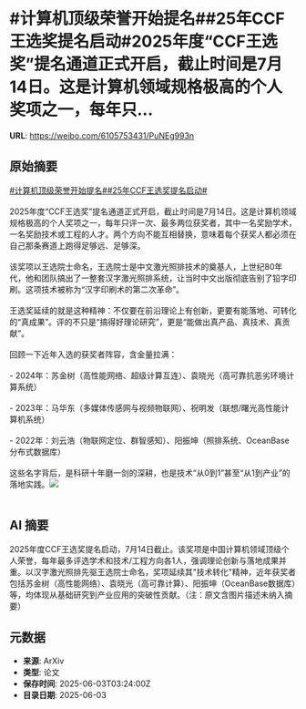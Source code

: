 # #计算机顶级荣誉开始提名##25年CCF王选奖提名启动#2025年度“CCF王选奖”提名通道正式开启，截止时间是7月14日。这是计算机领域规格极高的个人奖项之一，每年只...

**URL**: https://weibo.com/6105753431/PuNEg993n

## 原始摘要

<a href="https://m.weibo.cn/search?containerid=231522type%3D1%26t%3D10%26q%3D%23%E8%AE%A1%E7%AE%97%E6%9C%BA%E9%A1%B6%E7%BA%A7%E8%8D%A3%E8%AA%89%E5%BC%80%E5%A7%8B%E6%8F%90%E5%90%8D%23&amp;extparam=%23%E8%AE%A1%E7%AE%97%E6%9C%BA%E9%A1%B6%E7%BA%A7%E8%8D%A3%E8%AA%89%E5%BC%80%E5%A7%8B%E6%8F%90%E5%90%8D%23" data-hide=""><span class="surl-text">#计算机顶级荣誉开始提名#</span></a><a href="https://m.weibo.cn/search?containerid=231522type%3D1%26t%3D10%26q%3D%2325%E5%B9%B4CCF%E7%8E%8B%E9%80%89%E5%A5%96%E6%8F%90%E5%90%8D%E5%90%AF%E5%8A%A8%23&amp;extparam=%2325%E5%B9%B4CCF%E7%8E%8B%E9%80%89%E5%A5%96%E6%8F%90%E5%90%8D%E5%90%AF%E5%8A%A8%23" data-hide=""><span class="surl-text">#25年CCF王选奖提名启动#</span></a><br><br>2025年度“CCF王选奖”提名通道正式开启，截止时间是7月14日。这是计算机领域规格极高的个人奖项之一，每年只评一次、最多两位获奖者，其中一名奖励学术，一名奖励技术或工程的人才。两个方向不能互相替换，意味着每个获奖人都必须在自己那条赛道上跑得足够远、足够深。<br><br>该奖项以王选院士命名，王选院士是中文激光照排技术的奠基人，上世纪80年代，他和团队搞出了一整套汉字激光照排系统，让当时中文出版彻底告别了铅字印刷。这项技术被称为“汉字印刷术的第二次革命”。<br><br>王选奖延续的就是这种精神：不仅要在前沿理论上有创新，更要有能落地、可转化的“真成果”。评的不只是“搞得好理论研究”，更是“能做出真产品、真技术、真贡献”。<br><br>回顾一下近年入选的获奖者阵容，含金量拉满：<br><br>- 2024年：苏金树（高性能网络、超级计算互连）、袁晓光（高可靠抗恶劣环境计算系统）<br><br>- 2023年：马华东（多媒体传感网与视频物联网）、祝明发（联想/曙光高性能计算机系统）<br><br>- 2022年：刘云浩（物联网定位、群智感知）、阳振坤（照排系统、OceanBase分布式数据库）<br><br>这些名字背后，是科研十年磨一剑的深耕，也是技术“从0到1”甚至“从1到产业”的落地实践。<img style="" src="https://tvax1.sinaimg.cn/large/006Fd7o3gy1i21you22d4j31am148tp6.jpg" referrerpolicy="no-referrer"><br><br>

## AI 摘要

2025年度CCF王选奖提名启动，7月14日截止。该奖项是中国计算机领域顶级个人荣誉，每年最多评选学术和技术/工程方向各1人，强调理论创新与落地成果并重。以汉字激光照排先驱王选院士命名，奖项延续其"技术转化"精神，近年获奖者包括苏金树（高性能网络）、袁晓光（高可靠计算）、阳振坤（OceanBase数据库）等，均体现从基础研究到产业应用的突破性贡献。（注：原文含图片描述未纳入摘要）

## 元数据

- **来源**: ArXiv
- **类型**: 论文
- **保存时间**: 2025-06-03T03:24:00Z
- **目录日期**: 2025-06-03
